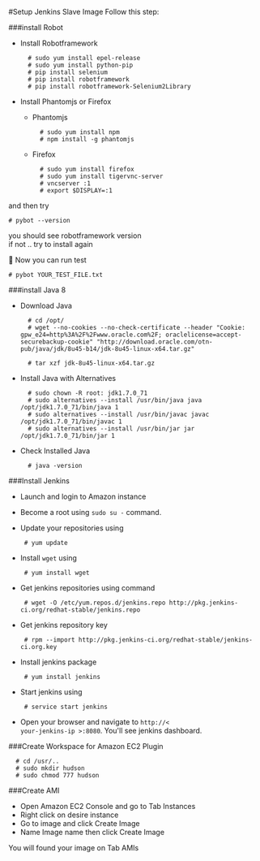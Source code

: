 #Setup Jenkins Slave Image
Follow this step:

###install Robot
* Install Robotframework 
  
        # sudo yum install epel-release  
        # sudo yum install python-pip  
        # pip install selenium  
        # pip install robotframework 
        # pip install robotframework-Selenium2Library  

* Install Phantomjs or Firefox  
  - Phantomjs  
  
          # sudo yum install npm  
          # npm install -g phantomjs 

  - Firefox 
  
          # sudo yum install firefox   
          # sudo yum install tigervnc-server  
          # vncserver :1  
          # export $DISPLAY=:1  

and then try  

    # pybot --version  
you should see robotframework version  
if not .. try to install again    

:speech_balloon: Now you can run test  
    
    # pybot YOUR_TEST_FILE.txt  
        
###install Java 8
* Download Java

        # cd /opt/
        # wget --no-cookies --no-check-certificate --header "Cookie: gpw_e24=http%3A%2F%2Fwww.oracle.com%2F; oraclelicense=accept-securebackup-cookie" "http://download.oracle.com/otn-pub/java/jdk/8u45-b14/jdk-8u45-linux-x64.tar.gz"
  
        # tar xzf jdk-8u45-linux-x64.tar.gz
* Install Java with Alternatives

        # sudo chown -R root: jdk1.7.0_71
        # sudo alternatives --install /usr/bin/java java /opt/jdk1.7.0_71/bin/java 1
        # sudo alternatives --install /usr/bin/javac javac /opt/jdk1.7.0_71/bin/javac 1
        # sudo alternatives --install /usr/bin/jar jar /opt/jdk1.7.0_71/bin/jar 1
* Check Installed Java

        # java -version
  
###Install Jenkins
*  Launch and login to Amazon instance  

*  Become a root using <code>sudo su -</code> command.

*  Update your repositories using  

        # yum update

*  Install <code>wget</code> using  

        # yum install wget

*  Get jenkins repositories using command  

        # wget -O /etc/yum.repos.d/jenkins.repo http://pkg.jenkins-ci.org/redhat-stable/jenkins.repo  

*  Get jenkins repository key  

        # rpm --import http://pkg.jenkins-ci.org/redhat-stable/jenkins-ci.org.key

*  Install jenkins package  

        # yum install jenkins

*  Start jenkins using  

        # service start jenkins

*  Open your browser and navigate to <code>http://< your-jenkins-ip >:8080</code>. You'll see jenkins dashboard.  

###Create Workspace for Amazon EC2 Plugin

      # cd /usr/..
      # sudo mkdir hudson
      # sudo chmod 777 hudson 

###Create AMI
* Open Amazon EC2 Console and go to Tab Instances
* Right click on desire instance
* Go to image and click Create Image
* Name Image name then click Create Image

You will found your image on Tab AMIs

